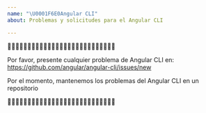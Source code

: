 ```yaml
---
name: "\U0001F6E0️Angular CLI"
about: Problemas y solicitudes para el Angular CLI

---
```


🛑🛑🛑🛑🛑🛑🛑🛑🛑🛑🛑🛑🛑🛑🛑🛑🛑🛑🛑🛑🛑🛑🛑🛑🛑🛑🛑

Por favor, presente cualquier problema de Angular CLI en: https://github.com/angular/angular-cli/issues/new

Por el momento, mantenemos los problemas del Angular CLI en un repositorio

🛑🛑🛑🛑🛑🛑🛑🛑🛑🛑🛑🛑🛑🛑🛑🛑🛑🛑🛑🛑🛑🛑🛑🛑🛑🛑🛑
